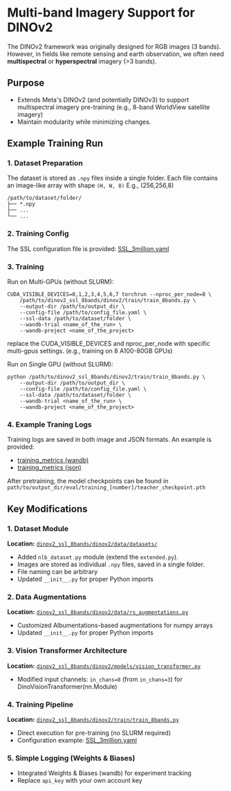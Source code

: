 # Multi-band Imagery Support for DINOv2
The DINOv2 framework was originally designed for RGB images (3 bands). However, in fields like remote sensing and earth observation, we often need **multispectral** or **hyperspectral** imagery (>3 bands).

## Purpose

- Extends Meta's DINOv2 (and potentially DINOv3) to support multispectral imagery pre-training (e.g., 8-band WorldView satellite imagery) 
- Maintain modularity while minimizing changes.

## Example Training Run 

### 1. Dataset Preparation
The dataset is stored as `.npy` files inside a single folder.  Each file contains an image-like array with shape `(H, W, 8)` E.g., (256,256,8)
```text
/path/to/dataset/folder/
├── *.npy
├── ...
└── ...
```
### 2. Training Config
The SSL configuration file is provided: [SSL_3million.yaml](../configs/ssl_pretraining/SSL_3million.yaml)

### 3. Training 

Run on Multi-GPUs (without SLURM): 

```
CUDA_VISIBLE_DEVICES=0,1,2,3,4,5,6,7 torchrun --nproc_per_node=8 \
    /path/to/dinov2_ssl_8bands/dinov2/train/train_8bands.py \
    --output-dir /path/to/output_dir \
    --config-file /path/to/config_file.yaml \
    --ssl-data /path/to/dataset/folder \
    --wandb-trial <name_of_the_run> \
    --wandb-project <name_of_the_project>
```
replace the CUDA_VISIBLE_DEVICES and nproc_per_node with specific multi-gpus settings. (e.g., training on 8 A100-80GB GPUs)

Run on Single GPU (without SLURM):
```
python /path/to/dinov2_ssl_8bands/dinov2/train/train_8bands.py \
    --output-dir /path/to/output_dir \
    --config-file /path/to/config_file.yaml \
    --ssl-data /path/to/dataset/folder \
    --wandb-trial <name_of_the_run> \
    --wandb-project <name_of_the_project>
```
### 4. Example Traning Logs
Training logs are saved in both image and JSON formats. An example is provided: 

- [training_metrics (wandb)](../configs/ssl_pretraining/training_metrics_wandb.png)  
- [training_metrics (json)](../configs/ssl_pretraining/training_metrics.json)

After pretraining, the model checkpoints can be found in `path/to/output_dir/eval/training_[number]/teacher_checkpoint.pth`

## Key Modifications

### 1. Dataset Module
**Location:** [`dinov2_ssl_8bands/dinov2/data/datasets/`](../dinov2_ssl_8bands/dinov2/data/datasets/)

- Added `nlb_dataset.py` module (extend the `extended.py`).
- Images are stored as individual `.npy` files, saved in a single folder.
- File naming can be arbitrary
- Updated `__init__.py` for proper Python imports

### 2. Data Augmentations
**Location:** [`dinov2_ssl_8bands/dinov2/data/rs_augmentations.py`](../dinov2_ssl_8bands/dinov2/data/rs_augmentations.py)

- Customized Albumentations-based augmentations for numpy arrays 
- Updated `__init__.py` for proper Python imports

### 3. Vision Transformer Architecture
**Location:** [`dinov2_ssl_8bands/dinov2/models/vision_transformer.py`](../dinov2_ssl_8bands/dinov2/models/vision_transformer.py)

- Modified input channels: `in_chans=8` (from `in_chans=3`) for DinoVisionTransformer(nn.Module)

### 4. Training Pipeline
**Location:** [`dinov2_ssl_8bands/dinov2/train/train_8bands.py`](../dinov2_ssl_8bands/dinov2/train/train_8bands.py)

- Direct execution for pre-training (no SLURM required)
- Configuration example: [SSL_3million.yaml](../configs/ssl_pretraining/SSL_3million.yaml)

### 5. Simple Logging (Weights & Biases)
- Integrated Weights & Biases (wandb) for experiment tracking
- Replace `api_key` with your own account key
